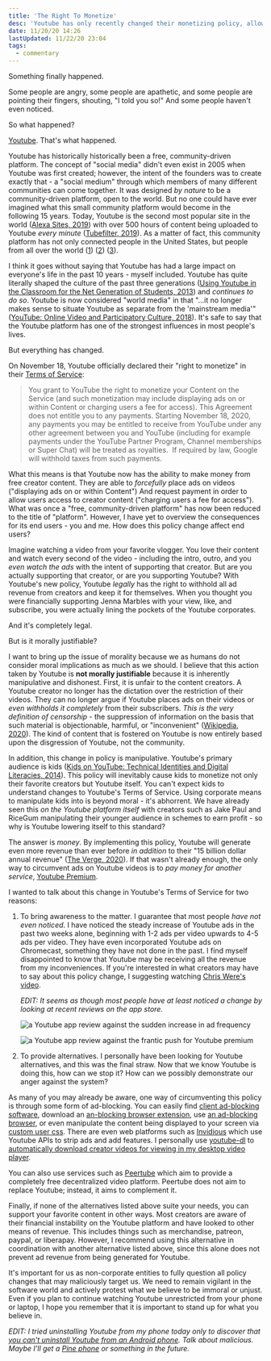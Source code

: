 ```yaml
---
title: 'The Right To Monetize'
desc: 'Youtube has only recently changed their monetizing policy, allowing them to receive revenue from originally "free" content. In this article, I examine whether it is morally justifiable in the present age for Youtube to follow a strictly for-profit business model.'
date: 11/20/20 14:26
lastUpdated: 11/22/20 23:04
tags:
  - commentary
---
```


Something finally happened.

Some people are angry, some people are apathetic, and some people are pointing their fingers, shouting, "I told you so!"
And some people haven't even noticed.

So what happened?

[Youtube](https://youtube.com). That's what happened.

Youtube has historically historically been a free, community-driven platform. The concept of "social media" didn't even exist in 2005 when Youtube was first created; however, the intent of the founders was to create exactly that - a "social medium" through which members of many different communities can come together. It was designed _by nature_ to be a community-driven platform, open to the world. But no one could have ever imagined what this small community platform would become in the following 15 years. Today, Youtube is the second most popular site in the world ([Alexa Sites, 2019](https://www.alexa.com/topsites)) with over 500 hours of content being uploaded to Youtube _every minute_ ([Tubefilter, 2019](https://www.tubefilter.com/2019/05/07/number-hours-video-uploaded-to-youtube-per-minute)). As a matter of fact, this community platform has not only connected people in the United States, but people from all over the world ([1](https://youtu.be/ZMaW6TamNAc)) ([2](https://youtu.be/-5q5mZbe3V8)) ([3](https://youtu.be/W02Zfo3NuoI)).

I think it goes without saying that Youtube has had a large impact on everyone's life in the past 10 years - myself included. Youtube has quite literally shaped the culture of the past three generations ([Using Youtube in the Classroom for the Net Generation of Students, 2013](iisit.org/Vol10/IISITv10p473-488Roodt0046.pdf)) and _continues to do so_. Youtube is now considered "world media" in that "...it no longer makes sense to situate Youtube as separate from the 'mainstream media'" ([YouTube: Online Video and Participatory Culture, 2018](https://books.google.com/books?hl=en&lr=&id=mg1rDwAAQBAJ&oi=fnd&pg=PT5&dq=info:PE8GHusog1wJ:scholar.google.com/&ots=RCnLTyl6pP&sig=0X1PoI6aSeyqWMiHeVgGWV2p2pU#v=onepage&q&f=false)). It's safe to say that the Youtube platform has one of the strongest influences in most people's lives.

But everything has changed.

On November 18, Youtube officially declared their "right to monetize" in their [Terms of Service](https://www.youtube.com/t/terms):

> You grant to YouTube the right to monetize your Content on the Service (and such monetization may include displaying ads on or within Content or charging users a fee for access). This Agreement does not entitle you to any payments. Starting November 18, 2020, any payments you may be entitled to receive from YouTube under any other agreement between you and YouTube (including for example payments under the YouTube Partner Program, Channel memberships or Super Chat) will be treated as royalties.  If required by law, Google will withhold taxes from such payments.

What this means is that Youtube now has the ability to make money from free creator content. They are able to _forcefully_ place ads on videos ("displaying ads on or within Content") And request payment in order to allow users access to creator content ("charging users a fee for access"). What was once a "free, community-driven platform" has now been reduced to the title of "platform". However, I have yet to overview the consequences for its end users - you and me. How does this policy change affect end users?

Imagine watching a video from your favorite vlogger. You love their content and watch every second of the video - including the intro, outro, and you _even watch the ads_ with the intent of supporting that creator. But are you actually supporting that creator, or are you supporting Youtube? With Youtube's new policy, Youtube _legally_ has the right to withhold all ad revenue from creators and keep it for themselves. When you thought you were financially supporting Jenna Marbles with your view, like, and subscribe, you were actually lining the pockets of the Youtube corporates.

And it's completely legal.

But is it morally justifiable?

I want to bring up the issue of morality because we as humans do not consider moral implications as much as we should. I believe that this action taken by Youtube is **not morally justifiable** because it is inherently manipulative and dishonest. First, it is unfair to the content creators. A Youtube creator no longer has the dictation over the restriction of their videos. They can no longer argue if Youtube places ads on their videos or _even withholds it completely_ from their subscribers. _This is the very definition of censorship_ - the suppression of information on the basis that such material is objectionable, harmful, or "inconvenient" ([Wikipedia, 2020](https://en.wikipedia.org/wiki/Censorship)). The kind of content that is fostered on Youtube is now entirely based upon the disgression of Youtube, not the community.

In addition, this change in policy is manipulative. Youtube's primary audience is kids ([Kids on YouTube: Technical Identities and Digital Literacies, 2014](https://books.google.com/books?hl=en&lr=&id=HMAhAwAAQBAJ&oi=fnd&pg=PA5&dq=youtube+kids&ots=LSWYDoDpe4&sig=VHOcCklkKv1VQZlimvIsQn3QNpw#v=onepage&q=youtube%20kids&f=false)). This policy will inevitably cause kids to monetize not only their favorite creators but Youtube itself. You can't expect kids to understand changes to Youtube's Terms of Service. Using corporate means to manipulate kids into is beyond moral - it's abhorrent. We have already seen this _on the Youtube platform itself_ with creators such as Jake Paul and RiceGum manipulating their younger audience in schemes to earn profit - so why is Youtube lowering itself to this standard?

The answer is _money_. By implementing this policy, Youtube will generate even more revenue than ever before _in addition_ to their "15 billion dollar annual revenue" ([The Verge, 2020](https://www.theverge.com/2020/2/3/21121207/youtube-google-alphabet-earnings-revenue-first-time-reveal-q4-2019)). If that wasn't already enough, the only way to circumvent ads on Youtube videos is to _pay money for another service_, [Youtube Premium](https://www.youtube.com/premium).

I wanted to talk about this change in Youtube's Terms of Service for two reasons:

1. To bring awareness to the matter. I guarantee that most people _have not even noticed_. I have noticed the steady increase of Youtube ads in the past two weeks alone, beginning with 1-2 ads per video upwards to 4-5 ads per video. They have even incorporated Youtube ads on Chromecast, something they have not done in the past. I find myself disappointed to know that Youtube may be receiving all the revenue from my inconveniences. If you're interested in what creators may have to say about this policy change, I suggesting watching [Chris Were's video](https://youtu.be/3UTHFwH8jmo).

   _EDIT: It seems as though most people have at least noticed a change by looking at recent reviews on the app store._

   ![a Youtube app review against the sudden increase in ad frequency](monetize-1.jpg)

   ![a Youtube app review against the frantic push for Youtube premium](monetize-2.jpg)

2. To provide alternatives. I personally have been looking for Youtube alternatives, and this was the final straw. Now that we know Youtube is doing this, how can we stop it? How can we possibly demonstrate our anger against the system?

As many of you may already be aware, one way of circumventing this policy is through some form of ad-blocking. You can easily find [client ad-blocking software](https://adblockultimate.net/), download an [an-blocking browser extension](https://adblockultimate.net/), use [an ad-blocking browser](https://brave.com/), or even manipulate the content being displayed to your screen via [custom user css](https://www.howtogeek.com/334716/how-to-customize-firefoxs-user-interface-with-userchrome.css/). There are even web platforms such as [Invidious](https://invidious.site/) which use Youtube APIs to strip ads and add features. I personally use [youtube-dl](https://youtube-dl.org/) to [automatically download creator videos for viewing in my desktop video player](https://www.funkyspacemonkey.com/mpv-youtube-dl).

You can also use services such as [Peertube](https://peer.tube/) which aim to provide a completely free decentralized video platform. Peertube does not aim to replace Youtube; instead, it aims to complement it.

Finally, if none of the alternatives listed above suite your needs, you can support your favorite content in other ways. Most creators are aware of their financial instability on the Youtube platform and have looked to other means of revenue. This includes things such as merchandise, patreon, paypal, or liberapay. However, I recommend using this alternative in coordination with another alternative listed above, since this alone does not prevent ad revenue from being generated for Youtube.

It's important for us as non-corporate entities to fully question all policy changes that may maliciously target us. We need to remain vigilant in the software world and actively protest what we believe to be immoral or unjust. Even if you plan to continue watching Youtube unrestricted from your phone or laptop, I hope you remember that it is important to stand up for what you believe in.

_EDIT: I tried uninstalling Youtube from my phone today only to discover that [you can't uninstall Youtube from an Android phone](https://www.malavida.com/en/soft/youtube/android/q/how-to-uninstall-youtube-from-android.html). Talk about malicious. Maybe I'll get a [Pine phone](https://www.pine64.org/pinephone/) or something in the future._
